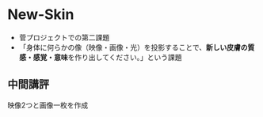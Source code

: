 # New-Skin
- 菅プロジェクトでの第二課題
- 「身体に何らかの像（映像・画像・光）を投影することで、**新しい皮膚の質感・感覚・意味**を作り出してください。」という課題

## 中間講評
映像2つと画像一枚を作成

